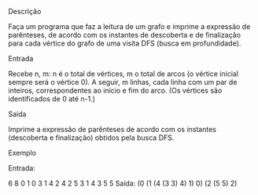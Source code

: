 Descrição

Faça um programa que faz a leitura de um grafo e imprime a expressão de parênteses, de acordo com os instantes de descoberta e de finalização para cada vértice do grafo de  uma visita DFS (busca em profundidade).



Entrada

Recebe n, m: n é o total de vértices, m o total de arcos (o vértice inicial sempre será o vértice 0).
A seguir, m linhas, cada linha com um par de inteiros, correspondentes ao início e fim do arco.
(Os vértices são identificados de 0 até n-1.)



Saída

Imprime a expressão de parênteses de acordo com os instantes (descoberta e finalização) obtidos pela busca DFS.



Exemplo

Entrada:

6 8
0 1
0 3
1 4
2 4
2 5
3 1
4 3
5 5
Saída: 
(0 (1 (4 (3 3) 4) 1) 0) (2 (5 5) 2)